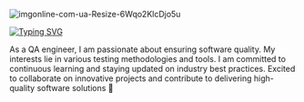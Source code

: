 
![imgonline-com-ua-Resize-6Wqo2KlcDjo5u](https://github.com/katarinaOzola-qa/katarinaOzola-qa/assets/148257986/c5cc010a-06fd-418c-8133-fd86b3edaed5) 

[![Typing SVG](https://readme-typing-svg.demolab.com?font=Fira+Code&pause=1000&color=000000&width=435&lines=Hello,world!+👋)](https://git.io/typing-svg)

As a QA engineer, I am passionate about ensuring software quality. My interests lie in various testing methodologies and tools. I am committed to continuous learning and staying updated on industry best practices. Excited to collaborate on innovative projects and contribute to delivering high-quality software solutions 🥰

<!---
katarinaOzola-qa/katarinaOzola-qa is a ✨ special ✨ repository because its `README.md` (this file) appears on your GitHub profile.
You can click the Preview link to take a look at your changes.
--->
